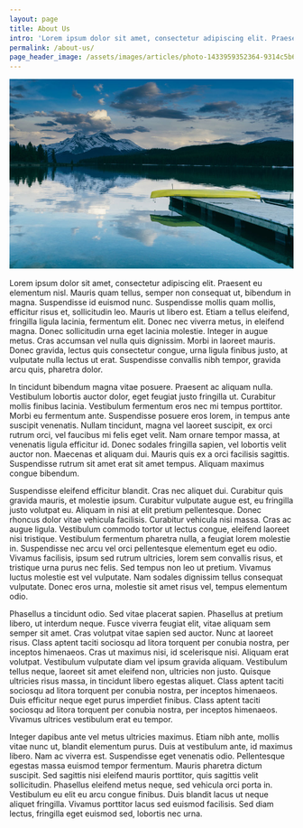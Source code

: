 ```yaml
---
layout: page
title: About Us
intro: 'Lorem ipsum dolor sit amet, consectetur adipiscing elit. Praesent eu elementum nisl. Mauris quam tellus, semper non consequat ut, bibendum in magna. Suspendisse id euismod nunc. Suspendisse mollis quam mollis, efficitur risus et, sollicitudin leo.'
permalink: /about-us/
page_header_image: /assets/images/articles/photo-1433959352364-9314c5b6eb0b_sm.jpg
---
```


![](/uploads/versions/photo-1433959352364-9314c5b6eb0b_sm---x----900-600x---.jpg)

Lorem ipsum dolor sit amet, consectetur adipiscing elit. Praesent eu elementum nisl. Mauris quam tellus, semper non consequat ut, bibendum in magna. Suspendisse id euismod nunc. Suspendisse mollis quam mollis, efficitur risus et, sollicitudin leo. Mauris ut libero est. Etiam a tellus eleifend, fringilla ligula lacinia, fermentum elit. Donec nec viverra metus, in eleifend magna. Donec sollicitudin urna eget lacinia molestie. Integer in augue metus. Cras accumsan vel nulla quis dignissim. Morbi in laoreet mauris. Donec gravida, lectus quis consectetur congue, urna ligula finibus justo, at vulputate nulla lectus ut erat. Suspendisse convallis nibh tempor, gravida arcu quis, pharetra dolor.

In tincidunt bibendum magna vitae posuere. Praesent ac aliquam nulla. Vestibulum lobortis auctor dolor, eget feugiat justo fringilla ut. Curabitur mollis finibus lacinia. Vestibulum fermentum eros nec mi tempus porttitor. Morbi eu fermentum ante. Suspendisse posuere eros lorem, in tempus ante suscipit venenatis. Nullam tincidunt, magna vel laoreet suscipit, ex orci rutrum orci, vel faucibus mi felis eget velit. Nam ornare tempor massa, at venenatis ligula efficitur id. Donec sodales fringilla sapien, vel lobortis velit auctor non. Maecenas et aliquam dui. Mauris quis ex a orci facilisis sagittis. Suspendisse rutrum sit amet erat sit amet tempus. Aliquam maximus congue bibendum.

Suspendisse eleifend efficitur blandit. Cras nec aliquet dui. Curabitur quis gravida mauris, et molestie ipsum. Curabitur vulputate augue est, eu fringilla justo volutpat eu. Aliquam in nisi at elit pretium pellentesque. Donec rhoncus dolor vitae vehicula facilisis. Curabitur vehicula nisi massa. Cras ac augue ligula. Vestibulum commodo tortor ut lectus congue, eleifend laoreet nisi tristique. Vestibulum fermentum pharetra nulla, a feugiat lorem molestie in. Suspendisse nec arcu vel orci pellentesque elementum eget eu odio. Vivamus facilisis, ipsum sed rutrum ultricies, lorem sem convallis risus, et tristique urna purus nec felis. Sed tempus non leo ut pretium. Vivamus luctus molestie est vel vulputate. Nam sodales dignissim tellus consequat vulputate. Donec eros urna, molestie sit amet risus vel, tempus elementum odio.

Phasellus a tincidunt odio. Sed vitae placerat sapien. Phasellus at pretium libero, ut interdum neque. Fusce viverra feugiat elit, vitae aliquam sem semper sit amet. Cras volutpat vitae sapien sed auctor. Nunc at laoreet risus. Class aptent taciti sociosqu ad litora torquent per conubia nostra, per inceptos himenaeos. Cras ut maximus nisi, id scelerisque nisi. Aliquam erat volutpat. Vestibulum vulputate diam vel ipsum gravida aliquam. Vestibulum tellus neque, laoreet sit amet eleifend non, ultricies non justo. Quisque ultricies risus massa, in tincidunt libero egestas aliquet. Class aptent taciti sociosqu ad litora torquent per conubia nostra, per inceptos himenaeos. Duis efficitur neque eget purus imperdiet finibus. Class aptent taciti sociosqu ad litora torquent per conubia nostra, per inceptos himenaeos. Vivamus ultrices vestibulum erat eu tempor.

Integer dapibus ante vel metus ultricies maximus. Etiam nibh ante, mollis vitae nunc ut, blandit elementum purus. Duis at vestibulum ante, id maximus libero. Nam ac viverra est. Suspendisse eget venenatis odio. Pellentesque egestas massa euismod tempor fermentum. Mauris pharetra dictum suscipit. Sed sagittis nisi eleifend mauris porttitor, quis sagittis velit sollicitudin. Phasellus eleifend metus neque, sed vehicula orci porta in. Vestibulum eu elit eu arcu congue finibus. Duis blandit lacus ut neque aliquet fringilla. Vivamus porttitor lacus sed euismod facilisis. Sed diam lectus, fringilla eget euismod sed, lobortis nec urna.